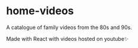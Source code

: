 # home-videos 
A catalogue of family videos from the 80s and 90s. 

Made with React with videos hosted on youtube✨
